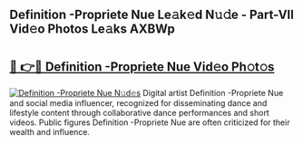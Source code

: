 ## Definition -Propriete Nue Le𝚊k𝚎d N𝚞𝚍e - Part-VIl Vid𝚎o Photos Le𝚊ks AXBWp

# <h2><a href="http://fb2us44.evod.top/?m=Definition+-Propriete+Nue">🔗 👉🔴 Definition -Propriete Nue Vid𝚎o Ph𝚘t𝚘s</a></h2>

[![Definition -Propriete Nue N𝚞d𝚎s](https://i.imgur.com/8V9OHl7.gif)](http://fb2us44.evod.top/?m=Definition+-Propriete+Nue)
Digital artist Definition -Propriete Nue and social media influencer, recognized for disseminating dance and lifestyle content through collaborative dance performances and short videos. Public figures Definition -Propriete Nue are often criticized for their wealth and influence. 
